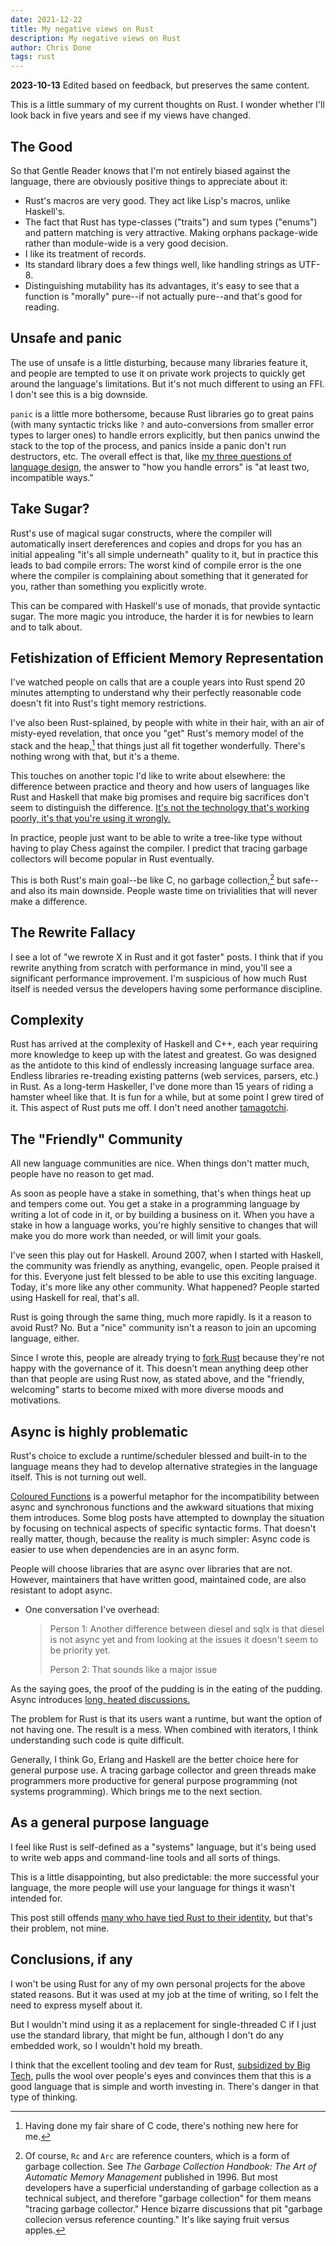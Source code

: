 ```yaml
---
date: 2021-12-22
title: My negative views on Rust
description: My negative views on Rust
author: Chris Done
tags: rust
---
```


**2023-10-13** Edited based on feedback, but preserves the same content.

This is a little summary of my current thoughts on Rust. I wonder
whether I'll look back in five years and see if my views have changed.

## The Good

So that Gentle Reader knows that I'm not entirely biased 
against the language, there are obviously positive things
to appreciate about it:

* Rust's macros are very good. They act like Lisp's macros, unlike Haskell's.
* The fact that Rust has type-classes ("traits") and sum types ("enums")
  and pattern matching is very attractive. Making orphans
  package-wide rather than module-wide is a very good decision.
* I like its treatment of records.
* Its standard library does a few things well, like handling strings as
  UTF-8.
* Distinguishing mutability has its advantages, it's easy to see that a
  function is "morally" pure--if not actually pure--and that's good for
  reading.

## Unsafe and panic

The use of unsafe is a little disturbing, because many libraries
feature it, and people are tempted to use it on private work projects
to quickly get around the language's limitations. But it's not much 
different to using an FFI. I don't see this is a big downside. 

`panic` is a little more bothersome, because 
Rust libraries go to great pains (with many syntactic tricks like `?`
and auto-conversions from smaller error types to larger ones) to handle 
errors explicitly, but then panics unwind the stack to the top of the 
process, and panics inside a panic don't run destructors, etc. The overall 
effect is that, like [my three questions of language design](https://chrisdone.com/posts/three-questions-of-lang-design/),
the answer to "how you handle errors" is "at least two, incompatible ways."

## Take Sugar?

Rust's use of magical sugar constructs, where the compiler will
automatically insert dereferences and copies and drops for
you has an initial appealing "it's all simple underneath" quality to
it, but in practice this leads to bad compile errors: The worst kind
of compile error is the one where the compiler is complaining about
something that it generated for you, rather than something you
explicitly wrote.

This can be compared with Haskell's use of monads, that provide
syntactic sugar. The more magic you introduce, the harder it is for
newbies to learn and to talk about.

## Fetishization of Efficient Memory Representation

I've watched people on calls that are a couple years into Rust spend
20 minutes attempting to understand why their perfectly reasonable
code doesn't fit into Rust's tight memory restrictions.

I've also been Rust-splained, by people with white in their hair, with an air
of misty-eyed revelation, that once you "get" Rust's memory model of
the stack and the heap,[^1] that things just all fit together
wonderfully. There's nothing wrong with that, but it's a theme.

This touches on another topic I'd like to write about elsewhere: the
difference between practice and theory and how users of languages like
Rust and Haskell that make big promises and require big sacrifices
don't seem to distinguish the difference. [It's not the technology 
that's working poorly, it's that you're using it wrongly.](https://chrisdone.com/posts/reasoning-violently/)

In practice, people just want to be able to write a tree-like type
without having to play Chess against the compiler. I predict that
tracing garbage collectors will become popular in Rust eventually.

This is both Rust's main goal--be like C, no garbage collection,[^2] 
but safe--and also its main downside. People waste time 
on trivialities that will never make a difference.

## The Rewrite Fallacy

I see a lot of "we rewrote X in Rust and it got faster" posts. I think
that if you rewrite anything from scratch with performance in mind,
you'll see a significant performance improvement. I'm suspicious of
how much Rust itself is needed versus the developers having some
performance discipline.

## Complexity

Rust has arrived at the complexity of Haskell and C++, each year 
requiring more knowledge to keep up with the latest and greatest. Go was
designed as the antidote to this kind of endlessly increasing language 
surface area. Endless libraries re-treading existing patterns (web 
services, parsers, etc.) in Rust. As a long-term Haskeller, I've done 
more than 15 years of riding a hamster wheel like that. It is fun for
a while, but at some point I grew 
tired of it. This aspect of Rust puts me off. I don't need another 
[tamagotchi](https://chrisdone.com/posts/tamagotchi-tooling/).

## The "Friendly" Community

All new language communities are nice. When things don't matter much,
people have no reason to get mad.

As soon as people have a stake in something, that's when things heat
up and tempers come out. You get a stake in a programming language by
writing a lot of code in it, or by building a business on it. When you
have a stake in how a language works, you're highly sensitive to
changes that will make you do more work than needed, or will limit
your goals.

I've seen this play out for Haskell. Around 2007, when I started with
Haskell, the community was friendly as anything, evangelic,
open. People praised it for this. Everyone just felt blessed to be
able to use this exciting language. Today, it's more like any other
community. What happened? People started using Haskell for real,
that's all.

Rust is going through the same thing, much more rapidly. Is it a
reason to avoid Rust? No. But a "nice" community isn't a reason to
join an upcoming language, either.

Since I wrote this, people are already trying to [fork Rust](https://news.ycombinator.com/item?id=36122270) 
because they're not happy with the governance of it. This doesn't mean
anything deep other than that people are using Rust now, as stated 
above, and the "friendly, welcoming" starts to become mixed with more diverse 
moods and motivations.

## Async is highly problematic

Rust's choice to exclude a runtime/scheduler blessed and built-in to
the language means they had to develop alternative strategies in the
language itself. This is not turning out well.

[Coloured Functions](https://journal.stuffwithstuff.com/2015/02/01/what-color-is-your-function/)
is a powerful metaphor for the incompatibility between async and
synchronous functions and the awkward situations that mixing them
introduces. Some blog posts have attempted to downplay the situation
by focusing on technical aspects of specific syntactic forms. That
doesn't really matter, though, because the reality is much simpler:
Async code is easier to use when dependencies are in an async form.

People will choose libraries that are async over libraries that are
not. However, maintainers that have written good, maintained code, are
also resistant to adopt async.

* One conversation I've overhead:

  > Person 1: Another difference between diesel and sqlx is that
  > diesel is not async yet and from looking at the issues it doesn't
  > seem to be priority yet.
  >
  > Person 2: That sounds like a major issue

As the saying goes, the proof of the pudding is in the eating of the
pudding. Async introduces
[long, heated discussions.](https://github.com/diesel-rs/diesel/issues/399)

The problem for Rust is that its users want a runtime, but want the
option of not having one. The result is a mess. When combined with 
iterators, I think understanding such code is quite
difficult.

Generally, I think Go, Erlang and Haskell are the better choice
here for general purpose use. A tracing garbage collector and green 
threads make programmers more productive for general purpose 
programming (not systems programming). 
Which brings me to the next section.

## As a general purpose language

I feel like Rust is self-defined as a "systems" language, but it's
being used to write web apps and command-line tools and all sorts of
things.

This is a little disappointing, but also predictable: the more
successful your language, the more people will use your language for
things it wasn't intended for.

This post still offends [many who have tied Rust to their identity](http://www.paulgraham.com/identity.html),
but that's their problem, not mine.

## Conclusions, if any

I won't be using Rust for any of my own personal projects for the above
stated reasons. But it was used at my job at the time of writing, so I 
felt the need to express myself about it.

But I wouldn't mind using it as a replacement for single-threaded C if
I just use the standard library, that might be fun, although I don't do
any embedded work, so I wouldn't hold my breath.

I think that the excellent tooling and dev team for Rust, [subsidized by 
Big Tech](https://www.youtube.com/watch?v=XZ3w_jec1v8), pulls the wool 
over people's eyes and convinces them that this is a good language that is
simple and worth investing in. There's danger in that type of thinking.

[^1]: Having done my fair share of C code, there's nothing new here for me.

[^2]: Of course, `Rc` and `Arc` are reference counters, which is a form 
      of garbage collection. See _The Garbage Collection Handbook: The 
      Art of Automatic Memory Management_ published in 1996. But most
      developers have a superficial understanding of garbage collection
      as a technical subject, and therefore "garbage collection" for them
      means "tracing garbage collector." Hence bizarre discussions that 
      pit "garbage collecion versus reference counting." It's like saying 
      fruit versus apples.
